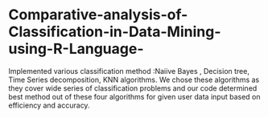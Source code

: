 # Comparative-analysis-of-Classification-in-Data-Mining-using-R-Language-
Implemented various classification method :Naiive Bayes , Decision tree, Time Series decomposition, KNN algorithms. We chose these algorithms as they cover wide series of classification problems and our code determined best method out of these four algorithms for given user data input based on efficiency and accuracy. 
